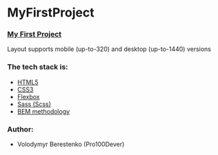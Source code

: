 # MyFirstProject

### [My First Project](https://pro100dever.github.io/MyFirstProject/)


Layout supports mobile (up-to-320) and desktop (up-to-1440) versions
### The tech stack is:

- [HTML5](http://htmlbook.ru/html)
- [CSS3](https://developer.mozilla.org/ru/docs/Web/CSS)
- [Flexbox](https://css-tricks.com/snippets/css/a-guide-to-flexbox/)
- [Sass (Scss)](https://sass-lang.com/)
- [BEM methodology](https://en.bem.info/methodology/)

### Author:
- Volodymyr Berestenko (Pro100Dever)

